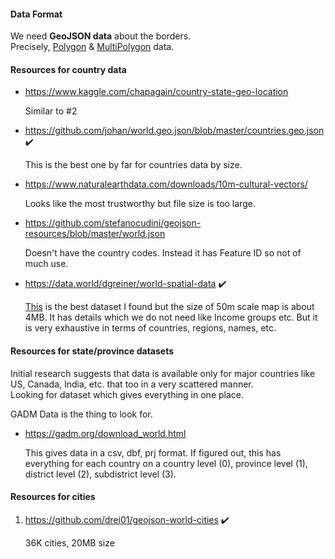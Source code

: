 #### Data Format

We need **GeoJSON data** about the borders.  
Precisely, [Polygon](https://tools.ietf.org/html/rfc7946#section-3.1.6) & [MultiPolygon](https://tools.ietf.org/html/rfc7946#appendix-A.4) data.

#### Resources for country data

- https://www.kaggle.com/chapagain/country-state-geo-location 

  Similar to #2

- https://github.com/johan/world.geo.json/blob/master/countries.geo.json :heavy_check_mark:

  This is the best one by far for countries data by size.

- https://www.naturalearthdata.com/downloads/10m-cultural-vectors/  

  Looks like the most trustworthy but file size is too large.

- https://github.com/stefanocudini/geojson-resources/blob/master/world.json

  Doesn't have the country codes. Instead it has Feature ID so not of much use.

- https://data.world/dgreiner/world-spatial-data :heavy_check_mark:

  [This](https://data.world/dgreiner/world-spatial-data/file/ne_50m_admin_0_countries.geojson) is the best dataset I found but the size of 50m scale map is about 4MB. It has details which we do not need like Income groups etc. But it is very exhaustive in terms of countries, regions, names, etc.
  
#### Resources for state/province datasets

 Initial research suggests that data is available only for major countries like US, Canada, India, etc. that too in a very scattered manner.  
 Looking for dataset which gives everything in one place.
 
 GADM Data is the thing to look for.
 
 - https://gadm.org/download_world.html
 
   This gives data in a csv, dbf, prj format. If figured out, this has everything for each country on a country level (0), province level (1), district level (2), subdistrict level (3).
 
#### Resources for cities

1. https://github.com/drei01/geojson-world-cities :heavy_check_mark:

   36K cities, 20MB size
